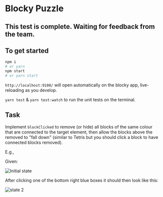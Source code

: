 # Blocky Puzzle

## This test is complete. Waiting for feedback from the team.

## To get started

```sh
npm i
# or yarn
npm start
# or yarn start
```

`http://localhost:9100/` will open automatically on the blocky app, live-reloading as you develop.

`yarn test` & `yarn test:watch` to run the unit tests on the terminal.

## Task

Implement `blockClicked` to remove (or hide) all blocks of the same colour that are connected to the target element, then allow the blocks above the removed to "fall down" (similar to Tetris but you should click a block to have connected blocks removed).

E.g.,

Given:

![Initial state](https://trottski.s3.amazonaws.com/snaps/initial.jpg)

After clicking one of the bottom right blue boxes it should then look
like this:

![state 2](https://trottski.s3.amazonaws.com/snaps/stage2.jpg)
